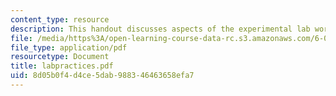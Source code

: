 ```yaml
---
content_type: resource
description: This handout discusses aspects of the experimental lab work.
file: /media/https%3A/open-learning-course-data-rc.s3.amazonaws.com/6-002-circuits-and-electronics-spring-2007/8d05b0f4d4ce5dab988346463658efa7_labpractices.pdf
file_type: application/pdf
resourcetype: Document
title: labpractices.pdf
uid: 8d05b0f4-d4ce-5dab-9883-46463658efa7
---
```

